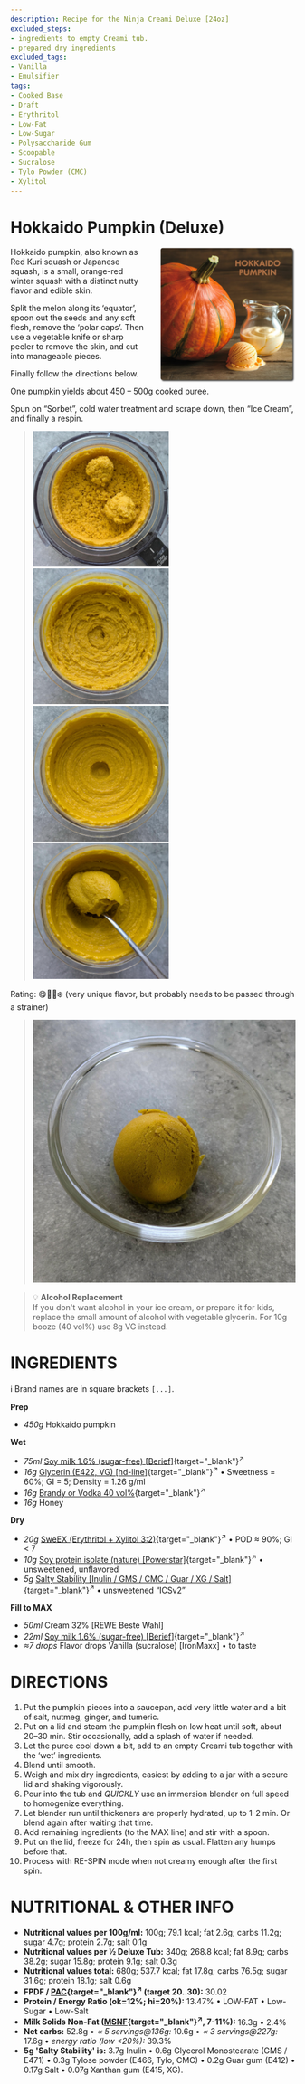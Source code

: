 ```yaml
---
description: Recipe for the Ninja Creami Deluxe [24oz]
excluded_steps:
- ingredients to empty Creami tub.
- prepared dry ingredients
excluded_tags:
- Vanilla
- Emulsifier
tags:
- Cooked Base
- Draft
- Erythritol
- Low-Fat
- Low-Sugar
- Polysaccharide Gum
- Scoopable
- Sucralose
- Tylo Powder (CMC)
- Xylitol
---
```

# Hokkaido Pumpkin (Deluxe)
<img style="float: right; margin-left: 1.5em;" width=240 alt="Logo" src="logo-hokkaido-pumpkin.png" />

Hokkaido pumpkin, also known as Red Kuri squash or Japanese squash, is a small, orange-red winter squash
with a distinct nutty flavor and edible skin.

Split the melon along its ‘equator’, spoon out the seeds and any soft flesh, remove the ‘polar caps’.
Then use a vegetable knife or sharp peeler to remove the skin, and cut into manageable pieces.

Finally follow the directions below.

One pumpkin yields about 450 – 500g cooked puree.
<br clear=all />

Spun on “Sorbet”, cold water treatment and scrape down, then “Ice Cream”, and finally a respin.

> <img width=240 alt="After Sorbet" src="Hokkaido_2025-08-10_1.jpg" class="zoomable" />
> <img width=240 alt="After Ice Cream" src="Hokkaido_2025-08-10_2.jpg" class="zoomable" />
> <img width=240 alt="After Mix-in" src="Hokkaido_2025-08-10_3.jpg" class="zoomable" />
> <img width=240 alt="Scooped" src="Hokkaido_2025-08-10_4.jpg" class="zoomable" />

Rating: 😋🎃🎃❄️ (very unique flavor, but probably needs to be passed through a strainer)

> <img width=482 alt="Served" src="Hokkaido_2025-08-11_1.jpg" class="zoomable" />

> 💡 **Alcohol Replacement**<br />
> If you don't want alcohol in your ice cream, or prepare it for kids,
> replace the small amount of alcohol with vegetable glycerin.
> For 10g booze (40 vol%) use 8g VG instead.

# INGREDIENTS

ℹ️ Brand names are in square brackets `[...]`.

**Prep**

  - _450g_ Hokkaido pumpkin

**Wet**

  - _75ml_ [Soy milk 1.6% (sugar-free) \[Berief\]](/ice-creamery/info/ingredients/#soy-milk){target="_blank"}<sup>↗</sup>
  - _16g_ [Glycerin (E422, VG) \[hd-line\]](/ice-creamery/info/ingredients/#vegetable-glycerin-glycerol-vg-e422){target="_blank"}<sup>↗</sup> • Sweetness = 60%; GI = 5; Density = 1.26 g/ml
  - _16g_ [Brandy or Vodka 40 vol%](/ice-creamery/info/ingredients/#alcohol-ethanol){target="_blank"}<sup>↗</sup>
  - _16g_ Honey

**Dry**

  - _20g_ [SweEX (Erythritol + Xylitol 3:2)](/ice-creamery/info/ingredients/#sweex-erythritol-xylitol-blend){target="_blank"}<sup>↗</sup> • POD ≈ 90%; GI < 7
  - _10g_ [Soy protein isolate (nature) \[Powerstar\]](/ice-creamery/info/ingredients/#soy-protein-isolate){target="_blank"}<sup>↗</sup> • unsweetened, unflavored
  - _5g_ [Salty Stability \[Inulin / GMS / CMC / Guar / XG / Salt\]](/ice-creamery/S/Salty%20Stability/){target="_blank"}<sup>↗</sup> • unsweetened “ICSv2”

**Fill to MAX**

  - _50ml_ Cream 32% [REWE Beste Wahl]
  - _22ml_ [Soy milk 1.6% (sugar-free) \[Berief\]](/ice-creamery/info/ingredients/#soy-milk){target="_blank"}<sup>↗</sup>
  - _≈7 drops_ Flavor drops Vanilla (sucralose) [IronMaxx] • to taste

# DIRECTIONS

 1. Put the pumpkin pieces into a saucepan, add very little water and a bit of salt, nutmeg, ginger, and tumeric.
 1. Put on a lid and steam the pumpkin flesh on low heat until soft, about 20–30 min. Stir occasionally, add a splash of water if needed.
 1. Let the puree cool down a bit, add to an empty Creami tub together with the ‘wet’ ingredients.
 1. Blend until smooth.
 1. Weigh and mix dry ingredients, easiest by adding to a jar with a secure lid and shaking vigorously.
 1. Pour into the tub and *QUICKLY* use an immersion blender on full speed to homogenize everything.
 1. Let blender run until thickeners are properly hydrated, up to 1-2 min. Or blend again after waiting that time.
 1. Add remaining ingredients (to the MAX line) and stir with a spoon.
 1. Put on the lid, freeze for 24h, then spin as usual. Flatten any humps before that.
 1. Process with RE-SPIN mode when not creamy enough after the first spin.

# NUTRITIONAL & OTHER INFO

- **Nutritional values per 100g/ml:** 100g; 79.1 kcal; fat 2.6g; carbs 11.2g; sugar 4.7g; protein 2.7g; salt 0.1g
- **Nutritional values per ½ Deluxe Tub:** 340g; 268.8 kcal; fat 8.9g; carbs 38.2g; sugar 15.8g; protein 9.1g; salt 0.3g
- **Nutritional values total:** 680g; 537.7 kcal; fat 17.8g; carbs 76.5g; sugar 31.6g; protein 18.1g; salt 0.6g
- **FPDF / [PAC](/ice-creamery/info/glossary/#potere-anti-congelante-pac){target="_blank"}<sup>↗</sup> (target 20..30):** 30.02
- **Protein / Energy Ratio (ok=12%; hi=20%):** 13.47% • LOW-FAT • Low-Sugar • Low-Salt
- **Milk Solids Non-Fat ([MSNF](/ice-creamery/info/glossary/#milk-solids-not-fat-msnf){target="_blank"}<sup>↗</sup>, 7-11%):** 16.3g • 2.4%
- **Net carbs:** 52.8g • *∝ 5 servings@136g:* 10.6g • *∝ 3 servings@227g:* 17.6g • *energy ratio (low <20%):* 39.3%
- **5g 'Salty Stability' is:** 3.7g Inulin • 0.6g Glycerol Monostearate (GMS / E471) • 0.3g Tylose powder (E466, Tylo, CMC) • 0.2g Guar gum (E412) • 0.17g Salt • 0.07g Xanthan gum (E415, XG).
